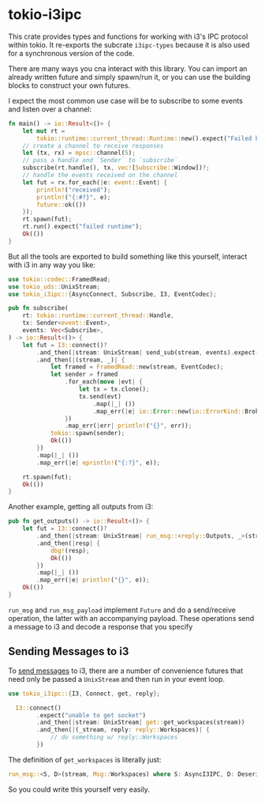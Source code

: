 # tokio-i3ipc

This crate provides types and functions for working with i3's IPC protocol within tokio. It re-exports the subcrate `i3ipc-types` because it is also used for a synchronous version of the code.

There are many ways you cna interact with this library. You can import an already written future and simply spawn/run it, or you can use the building blocks to construct your own futures.

I expect the most common use case will be to subscribe to some events and listen over a channel:

```rust
fn main() -> io::Result<()> {
    let mut rt =
        tokio::runtime::current_thread::Runtime::new().expect("Failed building runtime");
    // create a channel to receive responses
    let (tx, rx) = mpsc::channel(5);
    // pass a handle and `Sender` to `subscribe`
    subscribe(rt.handle(), tx, vec![Subscribe::Window])?;
    // handle the events received on the channel
    let fut = rx.for_each(|e: event::Event| {
        println!("received");
        println!("{:#?}", e);
        future::ok(())
    });
    rt.spawn(fut);
    rt.run().expect("failed runtime");
    Ok(())
}
```

But all the tools are exported to build something like this yourself, interact with i3 in any way you like:

```rust
use tokio::codec::FramedRead;
use tokio_uds::UnixStream;
use tokio_i3ipc::{AsyncConnect, Subscribe, I3, EventCodec};

pub fn subscribe(
    rt: tokio::runtime::current_thread::Handle,
    tx: Sender<event::Event>,
    events: Vec<Subscribe>,
) -> io::Result<()> {
    let fut = I3::connect()?
        .and_then(|stream: UnixStream| send_sub(stream, events).expect("failed to subscribe"))
        .and_then(|(stream, _)| {
            let framed = FramedRead::new(stream, EventCodec);
            let sender = framed
                .for_each(move |evt| {
                    let tx = tx.clone();
                    tx.send(evt)
                        .map(|_| ())
                        .map_err(|e| io::Error::new(io::ErrorKind::BrokenPipe, e))
                })
                .map_err(|err| println!("{}", err));
            tokio::spawn(sender);
            Ok(())
        })
        .map(|_| ())
        .map_err(|e| eprintln!("{:?}", e));

    rt.spawn(fut);
    Ok(())
}
```

Another example, getting all outputs from i3:

```rust
pub fn get_outputs() -> io::Result<()> {
    let fut = I3::connect()?
        .and_then(|stream: UnixStream| run_msg::<reply::Outputs, _>(stream, Msg::Outputs))
        .and_then(|resp| {
            dbg!(resp);
            Ok(())
        })
        .map(|_| ())
        .map_err(|e| println!("{}", e));
    Ok(())
}
```

`run_msg` and `run_msg_payload` implement `Future` and do a send/receive operation, the latter with an accompanying payload. These operations send a message to i3 and decode a response that you specify

## Sending Messages to i3

To [send messages](https://i3wm.org/docs/ipc.html#_sending_messages_to_i3) to i3, there are a number of convenience futures that need only be passed a `UnixStream` and then run in your event loop.

```rust
use tokio_i3ipc::{I3, Connect, get, reply};

  I3::connect()
        .expect("unable to get socket")
        .and_then(|stream: UnixStream| get::get_workspaces(stream))
        .and_then(|(_stream, reply: reply::Workspaces)| {
            // do something w/ reply::Workspaces
        })
```

The definition of `get_workspaces` is literally just:

```rust
run_msg::<S, D>(stream, Msg::Workspaces) where S: AsyncI3IPC, D: DeserializeOwned
```

So you could write this yourself very easily.
